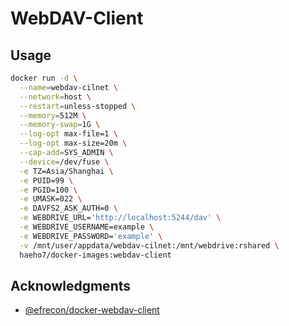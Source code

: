 # WebDAV-Client

## Usage

```sh
docker run -d \
  --name=webdav-cilnet \
  --network=host \
  --restart=unless-stopped \
  --memory=512M \
  --memory-swap=1G \
  --log-opt max-file=1 \
  --log-opt max-size=20m \
  --cap-add=SYS_ADMIN \
  --device=/dev/fuse \
  -e TZ=Asia/Shanghai \
  -e PUID=99 \
  -e PGID=100 \
  -e UMASK=022 \
  -e DAVFS2_ASK_AUTH=0 \
  -e WEBDRIVE_URL='http://localhost:5244/dav' \
  -e WEBDRIVE_USERNAME=example \
  -e WEBDRIVE_PASSWORD='example' \
  -v /mnt/user/appdata/webdav-cilnet:/mnt/webdrive:rshared \
  haeho7/docker-images:webdav-client
```

## Acknowledgments

- [@efrecon/docker-webdav-client](https://github.com/efrecon/docker-webdav-client)
